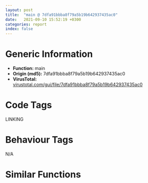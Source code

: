 ```yaml
---
layout: post
title:  "main @ 7dfa91bbba8f79a5b19b642937435ac0"
date:   2021-09-10 15:52:19 +0300
categories: report
index: false
---
```


# Generic Information
- **Function:** main
- **Origin (md5):** 7dfa91bbba8f79a5b19b642937435ac0
- **VirusTotal:** [virustotal.com/gui/file/7dfa91bbba8f79a5b19b642937435ac0][virustotal_ref]

# Code Tags
<span class="tag" id="LINKING">LINKING</span>


# Behaviour Tags
<span class="bhv-tag" id="na">N/A</span>

# Similar Functions
<script type="text/javascript" src="https://www.gstatic.com/charts/loader.js"></script>
<script type="text/javascript">

    google.charts.load('current', {'packages':['corechart']});
    google.charts.setOnLoadCallback(drawChart);

    function drawChart() {
    var data = new google.visualization.DataTable();
        data.addColumn('number', 'X');
        data.addColumn('number', 'Y');
        data.addColumn({type: 'string', role: 'tooltip', 'p': {'html': true}});
        data.addColumn({'type': 'string', 'role': 'style'});
        
        data.addRows([
    [78.11239624023438, 1996.8248291015625, '<b><a href="/report/main@7dfa91bbba8f79a5b19b642937435ac0">main</a><br>@7dfa91bbba8f79a5b19b642937435ac0</b><br>push ebp<br>mov ebp, esp<br>push 0xffffffffffffffff<br>push 0x42436e<br>mov eax, dword<br>push eax<br>sub esp, 0x35c<br>mov eax, dword[0x437070]<br>xor eax, ebp<br>mov dword[ebp-0x10], eax<br>push eax<br>lea eax, [ebp-0xc]<br>mov dword<br>call fcn.004013f0<br>mov dword[0x4b871c], 0xbb0c0<br>push 0<br>call dword[sym.imp.KERNEL32.dll_GetModuleHandleW]<br>mov ecx, dword[0x4b871c]<br>add ecx, eax<br>mov dword[0x4b871c], ecx<br>call fcn.004013f0<br>mov dword[ebp-0x25c], 3<br>and dword[ebp-0x258], 0<br>mov eax, dword[ebp-0x258]<br>mov dword[ebp-0x2c0], eax<br>mov eax, dword[ebp-0x25c]<br>mov dword[ebp-0x2bc], eax<br>lea eax, [ebp-0x2c0]<br>push eax<br>push 0x4b8720<br>lea ecx, [ebp-0x38]<br>call fcn.00402e19<br>mov dword[ebp-0x264], 4<br>and dword[ebp-0x260], 0<br>mov eax, dword[ebp-0x260]<br>mov dword[ebp-0x2c8], eax<br>mov eax, dword[ebp-0x264]<br>mov dword[ebp-0x2c4], eax<br>lea eax, [ebp-0x2c8]<br>push eax<br>lea eax, [ebp-0x38]<br>push eax<br>lea ecx, [ebp-0x58]<br>call fcn.00402c46<br>mov dword[ebp-0x26c], 2<br>and dword[ebp-0x268], 0<br>mov eax, dword[ebp-0x268]<br>mov dword[ebp-0x2d0], eax<br>mov eax, dword[ebp-0x26c]<br>mov dword[ebp-0x2cc], eax<br>lea eax, [ebp-0x2d0]<br>push eax<br>lea eax, [ebp-0x58]<br>push eax<br>lea ecx, [ebp-0x88]<br>call fcn.00402cae<br>lea eax, [ebp-0x88]<br>push eax<br>push 0<br>lea ecx, [ebp-0x168]<br>call fcn.00402f5d<br>and dword[ebp-4], 0<br>mov dword[ebp-4], 1<br>lea ecx, [ebp-0x168]<br>call fcn.00402d78<br>mov dword[ebp-4], 2<br>and dword[ebp-0x228], 0<br>and dword[ebp-0x210], 0<br>jmp 0x401969<br>mov eax, dword[ebp-0x210]<br>inc eax<br>mov dword[ebp-0x210], eax<br>cmp dword[ebp-0x210], 3<br>je 0x401a9a<br>call fcn.004013f0<br>and dword[ebp-0x214], 0<br>jmp 0x401991<br>mov eax, dword[ebp-0x214]<br>inc eax<br>mov dword[ebp-0x214], eax<br>cmp dword[ebp-0x214], 4<br>je 0x401a90<br>call fcn.004013f0<br>and dword[ebp-0x218], 0<br>jmp 0x4019b9<br>mov eax, dword[ebp-0x218]<br>inc eax<br>mov dword[ebp-0x218], eax<br>cmp dword[ebp-0x218], 2<br>je 0x401a86<br>call fcn.004013f0<br>push dword[ebp-0x210]<br>lea eax, [ebp-0x338]<br>push eax<br>lea ecx, [ebp-0x168]<br>call fcn.004028e8<br>mov dword[ebp-0x270], eax<br>mov eax, dword[ebp-0x270]<br>mov dword[ebp-0x274], eax<br>mov byte[ebp-4], 3<br>push dword[ebp-0x214]<br>lea eax, [ebp-0x368]<br>push eax<br>mov ecx, dword[ebp-0x274]<br>call fcn.00402861<br>mov dword[ebp-0x2a4], eax<br>mov eax, dword[ebp-0x2a4]<br>mov dword[ebp-0x2a0], eax<br>mov byte[ebp-4], 4<br>cvtsi2sd xmm0, dword[ebp-0x228]<br>push dword[ebp-0x218]<br>mov ecx, dword[ebp-0x2a0]<br>movsd qword[ebp-0x310], xmm0<br>call fcn.00402813<br>movsd xmm0, qword[ebp-0x310]<br>movsd qword[eax], xmm0<br>mov eax, dword[ebp-0x228]<br>inc eax<br>mov dword[ebp-0x228], eax<br>mov byte[ebp-4], 5<br>mov byte[ebp-4], 6<br>mov byte[ebp-4], 7<br>mov byte[ebp-4], 3<br>mov byte[ebp-4], 8<br>mov byte[ebp-4], 9<br>mov byte[ebp-4], 0xa<br>mov byte[ebp-4], 2<br>jmp 0x4019ac<br>call fcn.004013f0<br>jmp 0x401984<br>call fcn.004013f0<br>jmp 0x40195c<br>call fcn.004013f0<br>and dword[ebp-0x2fc], 0<br>and dword[ebp-0x22c], 0<br>jmp 0x401abc<br>mov eax, dword[ebp-0x22c]<br>inc eax<br>mov dword[ebp-0x22c], eax<br>cmp dword[ebp-0x22c], 3<br>je 0x401b09<br>and dword[ebp-0x244], 0<br>jmp 0x401adb<br>mov eax, dword[ebp-0x244]<br>inc eax<br>mov dword[ebp-0x244], eax<br>cmp dword[ebp-0x244], 4<br>je 0x401b07<br>and dword[ebp-0x230], 0<br>jmp 0x401afa<br>mov eax, dword[ebp-0x230]<br>inc eax<br>mov dword[ebp-0x230], eax<br>cmp dword[ebp-0x230], 2<br>je 0x401b05<br>jmp 0x401aed<br>jmp 0x401ace<br>jmp 0x401aaf<br>push 0<br>call dword[sym.imp.KERNEL32.dll_GetModuleHandleW]<br>test eax, eax<br>je 0x401b27<br>push 0x180<br>push dword[0x4b871c]<br>call fcn.00401520<br>pop ecx<br>pop ecx<br>push edx<br>push eax<br>push ecx<br>mov edx, dword[0x438950]<br>mov ecx, dword[0x4b871c]<br>push ecx<br>push eax<br>push edx<br>jmp dword[esp+8]<br><eoc> ', 'point { fill-color: #e0440e; }'],
[772.8724975585938, -419.3930969238281, '<b><a href="/report/main@df122b321cb85208f7078f98486a1c28">main</a><br>@df122b321cb85208f7078f98486a1c28</b><br>push ebp<br>mov ebp, esp<br>push 0xffffffffffffffff<br>push 0x40ead4<br>mov eax, dword<br>push eax<br>sub esp, 0x110<br>mov eax, dword[0x497004]<br>xor eax, ebp<br>mov dword[ebp-0x10], eax<br>push eax<br>lea eax, [ebp-0xc]<br>mov dword<br>call fcn.00401020<br>mov dword[0x49821c], 0x9a0c0<br>push 0<br>call dword[sym.imp.KERNEL32.dll_GetModuleHandleW]<br>mov ecx, dword[0x49821c]<br>add ecx, eax<br>mov dword[0x49821c], ecx<br>call fcn.00401020<br>mov dword[ebp-0xb4], 3<br>and dword[ebp-0xb0], 0<br>mov eax, dword[ebp-0xb0]<br>mov dword[ebp-0xe0], eax<br>mov eax, dword[ebp-0xb4]<br>mov dword[ebp-0xdc], eax<br>lea eax, [ebp-0xe0]<br>push eax<br>push 0x498220<br>lea ecx, [ebp-0x18]<br>call fcn.00401d43<br>mov dword[ebp-0xbc], 4<br>and dword[ebp-0xb8], 0<br>mov eax, dword[ebp-0xb8]<br>mov dword[ebp-0xe8], eax<br>mov eax, dword[ebp-0xbc]<br>mov dword[ebp-0xe4], eax<br>lea eax, [ebp-0xe8]<br>push eax<br>lea eax, [ebp-0x18]<br>push eax<br>lea ecx, [ebp-0x28]<br>call fcn.00401b70<br>mov dword[ebp-0xc4], 2<br>and dword[ebp-0xc0], 0<br>mov eax, dword[ebp-0xc0]<br>mov dword[ebp-0xf0], eax<br>mov eax, dword[ebp-0xc4]<br>mov dword[ebp-0xec], eax<br>lea eax, [ebp-0xf0]<br>push eax<br>lea eax, [ebp-0x28]<br>push eax<br>lea ecx, [ebp-0x40]<br>call fcn.00401bd8<br>lea eax, [ebp-0x40]<br>push eax<br>push 0<br>lea ecx, [ebp-0x90]<br>call fcn.00401e53<br>and dword[ebp-4], 0<br>mov dword[ebp-4], 1<br>lea ecx, [ebp-0x90]<br>call fcn.00401ca2<br>mov dword[ebp-4], 2<br>and dword[ebp-0xa0], 0<br>and dword[ebp-0x94], 0<br>jmp 0x401624<br>mov eax, dword[ebp-0x94]<br>inc eax<br>mov dword[ebp-0x94], eax<br>cmp dword[ebp-0x94], 3<br>je 0x40173c<br>and dword[ebp-0x98], 0<br>jmp 0x401647<br>mov eax, dword[ebp-0x98]<br>inc eax<br>mov dword[ebp-0x98], eax<br>cmp dword[ebp-0x98], 4<br>je 0x401737<br>and dword[ebp-0x9c], 0<br>jmp 0x40166a<br>mov eax, dword[ebp-0x9c]<br>inc eax<br>mov dword[ebp-0x9c], eax<br>cmp dword[ebp-0x9c], 2<br>je 0x401732<br>push dword[ebp-0x94]<br>lea eax, [ebp-0x10c]<br>push eax<br>lea ecx, [ebp-0x90]<br>call fcn.004019d1<br>mov dword[ebp-0xc8], eax<br>mov eax, dword[ebp-0xc8]<br>mov dword[ebp-0xcc], eax<br>mov byte[ebp-4], 3<br>push dword[ebp-0x98]<br>lea eax, [ebp-0x11c]<br>push eax<br>mov ecx, dword[ebp-0xcc]<br>call fcn.0040194a<br>mov dword[ebp-0xd0], eax<br>mov eax, dword[ebp-0xd0]<br>mov dword[ebp-0xd4], eax<br>mov byte[ebp-4], 4<br>cvtsi2sd xmm0, dword[ebp-0xa0]<br>push dword[ebp-0x9c]<br>mov ecx, dword[ebp-0xd4]<br>movsd qword[ebp-0xfc], xmm0<br>call fcn.004018fc<br>movsd xmm0, qword[ebp-0xfc]<br>movsd qword[eax], xmm0<br>mov eax, dword[ebp-0xa0]<br>inc eax<br>mov dword[ebp-0xa0], eax<br>mov byte[ebp-4], 5<br>mov byte[ebp-4], 6<br>mov byte[ebp-4], 7<br>mov byte[ebp-4], 3<br>mov byte[ebp-4], 8<br>mov byte[ebp-4], 9<br>mov byte[ebp-4], 0xa<br>mov byte[ebp-4], 2<br>jmp 0x40165d<br>jmp 0x40163a<br>jmp 0x401617<br>call fcn.00401020<br>and dword[ebp-0xf4], 0<br>and dword[ebp-0xa4], 0<br>jmp 0x40175e<br>mov eax, dword[ebp-0xa4]<br>inc eax<br>mov dword[ebp-0xa4], eax<br>cmp dword[ebp-0xa4], 3<br>je 0x4017ab<br>and dword[ebp-0xa8], 0<br>jmp 0x40177d<br>mov eax, dword[ebp-0xa8]<br>inc eax<br>mov dword[ebp-0xa8], eax<br>cmp dword[ebp-0xa8], 4<br>je 0x4017a9<br>and dword[ebp-0xac], 0<br>jmp 0x40179c<br>mov eax, dword[ebp-0xac]<br>inc eax<br>mov dword[ebp-0xac], eax<br>cmp dword[ebp-0xac], 2<br>je 0x4017a7<br>jmp 0x40178f<br>jmp 0x401770<br>jmp 0x401751<br>push 0<br>call dword[sym.imp.KERNEL32.dll_GetModuleHandleW]<br>test eax, eax<br>je 0x4017c9<br>push 0x180<br>push dword[0x49821c]<br>call fcn.00401150<br>pop ecx<br>pop ecx<br>push edx<br>push eax<br>push ecx<br>mov edx, dword[0x4147cc]<br>mov ecx, dword[0x49821c]<br>push ecx<br>push eax<br>push edx<br>call dword[esp+8]<br>and dword[ebp-0xd8], 0<br>mov dword[ebp-4], 0xb<br>lea ecx, [ebp-0x90]<br>call fcn.00401c40<br>mov dword[ebp-4], 0xc<br>mov dword[ebp-4], 0xd<br>mov dword[ebp-4], 0xe<br>or dword[ebp-4], 0xffffffff<br>mov eax, dword[ebp-0xd8]<br>mov ecx, dword[ebp-0xc]<br>mov dword<br>pop ecx<br>mov ecx, dword[ebp-0x10]<br>xor ecx, ebp<br>call fcn.004025eb<br>mov esp, ebp<br>pop ebp<br>ret <br><eoc> ', 'null'],
[-1667.083251953125, 187.00796508789062, '<b><a href="/report/main@48311276b3cd8adebcd777f7aad326b2">main</a><br>@48311276b3cd8adebcd777f7aad326b2</b><br>push ebp<br>mov ebp, esp<br>push 0xffffffffffffffff<br>push 0x40ead4<br>mov eax, dword<br>push eax<br>sub esp, 0x110<br>mov eax, dword[0x4a1004]<br>xor eax, ebp<br>mov dword[ebp-0x10], eax<br>push eax<br>lea eax, [ebp-0xc]<br>mov dword<br>call fcn.00401020<br>mov dword[0x4a221c], 0xeccd<br>push 0<br>call dword[sym.imp.KERNEL32.dll_GetModuleHandleW]<br>mov ecx, dword[0x4a221c]<br>add ecx, eax<br>mov dword[0x4a221c], ecx<br>call fcn.00401020<br>mov dword[ebp-0xb4], 3<br>and dword[ebp-0xb0], 0<br>mov eax, dword[ebp-0xb0]<br>mov dword[ebp-0xe0], eax<br>mov eax, dword[ebp-0xb4]<br>mov dword[ebp-0xdc], eax<br>lea eax, [ebp-0xe0]<br>push eax<br>push 0x4a2220<br>lea ecx, [ebp-0x18]<br>call fcn.00401d43<br>mov dword[ebp-0xbc], 4<br>and dword[ebp-0xb8], 0<br>mov eax, dword[ebp-0xb8]<br>mov dword[ebp-0xe8], eax<br>mov eax, dword[ebp-0xbc]<br>mov dword[ebp-0xe4], eax<br>lea eax, [ebp-0xe8]<br>push eax<br>lea eax, [ebp-0x18]<br>push eax<br>lea ecx, [ebp-0x28]<br>call fcn.00401b70<br>mov dword[ebp-0xc4], 2<br>and dword[ebp-0xc0], 0<br>mov eax, dword[ebp-0xc0]<br>mov dword[ebp-0xf0], eax<br>mov eax, dword[ebp-0xc4]<br>mov dword[ebp-0xec], eax<br>lea eax, [ebp-0xf0]<br>push eax<br>lea eax, [ebp-0x28]<br>push eax<br>lea ecx, [ebp-0x40]<br>call fcn.00401bd8<br>lea eax, [ebp-0x40]<br>push eax<br>push 0<br>lea ecx, [ebp-0x90]<br>call fcn.00401e53<br>and dword[ebp-4], 0<br>mov dword[ebp-4], 1<br>lea ecx, [ebp-0x90]<br>call fcn.00401ca2<br>mov dword[ebp-4], 2<br>and dword[ebp-0xa0], 0<br>and dword[ebp-0x94], 0<br>jmp 0x401624<br>mov eax, dword[ebp-0x94]<br>inc eax<br>mov dword[ebp-0x94], eax<br>cmp dword[ebp-0x94], 3<br>je 0x40173c<br>and dword[ebp-0x98], 0<br>jmp 0x401647<br>mov eax, dword[ebp-0x98]<br>inc eax<br>mov dword[ebp-0x98], eax<br>cmp dword[ebp-0x98], 4<br>je 0x401737<br>and dword[ebp-0x9c], 0<br>jmp 0x40166a<br>mov eax, dword[ebp-0x9c]<br>inc eax<br>mov dword[ebp-0x9c], eax<br>cmp dword[ebp-0x9c], 2<br>je 0x401732<br>push dword[ebp-0x94]<br>lea eax, [ebp-0x10c]<br>push eax<br>lea ecx, [ebp-0x90]<br>call fcn.004019d1<br>mov dword[ebp-0xc8], eax<br>mov eax, dword[ebp-0xc8]<br>mov dword[ebp-0xcc], eax<br>mov byte[ebp-4], 3<br>push dword[ebp-0x98]<br>lea eax, [ebp-0x11c]<br>push eax<br>mov ecx, dword[ebp-0xcc]<br>call fcn.0040194a<br>mov dword[ebp-0xd0], eax<br>mov eax, dword[ebp-0xd0]<br>mov dword[ebp-0xd4], eax<br>mov byte[ebp-4], 4<br>cvtsi2sd xmm0, dword[ebp-0xa0]<br>push dword[ebp-0x9c]<br>mov ecx, dword[ebp-0xd4]<br>movsd qword[ebp-0xfc], xmm0<br>call fcn.004018fc<br>movsd xmm0, qword[ebp-0xfc]<br>movsd qword[eax], xmm0<br>mov eax, dword[ebp-0xa0]<br>inc eax<br>mov dword[ebp-0xa0], eax<br>mov byte[ebp-4], 5<br>mov byte[ebp-4], 6<br>mov byte[ebp-4], 7<br>mov byte[ebp-4], 3<br>mov byte[ebp-4], 8<br>mov byte[ebp-4], 9<br>mov byte[ebp-4], 0xa<br>mov byte[ebp-4], 2<br>jmp 0x40165d<br>jmp 0x40163a<br>jmp 0x401617<br>call fcn.00401020<br>and dword[ebp-0xf4], 0<br>and dword[ebp-0xa4], 0<br>jmp 0x40175e<br>mov eax, dword[ebp-0xa4]<br>inc eax<br>mov dword[ebp-0xa4], eax<br>cmp dword[ebp-0xa4], 3<br>je 0x4017ab<br>and dword[ebp-0xa8], 0<br>jmp 0x40177d<br>mov eax, dword[ebp-0xa8]<br>inc eax<br>mov dword[ebp-0xa8], eax<br>cmp dword[ebp-0xa8], 4<br>je 0x4017a9<br>and dword[ebp-0xac], 0<br>jmp 0x40179c<br>mov eax, dword[ebp-0xac]<br>inc eax<br>mov dword[ebp-0xac], eax<br>cmp dword[ebp-0xac], 2<br>je 0x4017a7<br>jmp 0x40178f<br>jmp 0x401770<br>jmp 0x401751<br>push 0<br>call dword[sym.imp.KERNEL32.dll_GetModuleHandleW]<br>test eax, eax<br>je 0x4017c9<br>push 0x180<br>push dword[0x4a221c]<br>call fcn.00401150<br>pop ecx<br>pop ecx<br>push edx<br>push eax<br>push ecx<br>mov edx, dword[0x40eccd]<br>mov ecx, dword[0x4a221c]<br>push ecx<br>push eax<br>push edx<br>call dword[esp+8]<br>and dword[ebp-0xd8], 0<br>mov dword[ebp-4], 0xb<br>lea ecx, [ebp-0x90]<br>call fcn.00401c40<br>mov dword[ebp-4], 0xc<br>mov dword[ebp-4], 0xd<br>mov dword[ebp-4], 0xe<br>or dword[ebp-4], 0xffffffff<br>mov eax, dword[ebp-0xd8]<br>mov ecx, dword[ebp-0xc]<br>mov dword<br>pop ecx<br>mov ecx, dword[ebp-0x10]<br>xor ecx, ebp<br>call fcn.004025eb<br>mov esp, ebp<br>pop ebp<br>ret <br><eoc> ', 'null'],

        ]);

    var options = {
        title: 'Similarity Plot',
        legend: 'none',
        colors: ['#dedbd9', '#e6693e', '#ec8f6e', '#f3b49f', '#f6c7b6'],
        tooltip: {isHtml: true, trigger: 'both'},
        explorer: {
        actions: ["dragToZoom", "rightClickToReset"],
        },
        chartArea: {
        width: '80%',
        height: '80%'
        },
        width: '100%',
        height: '100%'
    };

    var chart = new google.visualization.ScatterChart(document.getElementById('chart_div'));

    chart.draw(data, options);
    }
    
</script>


<div id="chart_div" style="width: 100%px; height: 100%;"></div>

# Disassembled Code
{% highlight nasm %}

push ebp
mov ebp, esp
push 0xffffffffffffffff
push 0x42436e
mov eax, dword
push eax
sub esp, 0x35c
mov eax, dword[0x437070]
xor eax, ebp
mov dword[ebp-0x10], eax
push eax
lea eax, [ebp-0xc]
mov dword
call fcn.004013f0
mov dword[0x4b871c], 0xbb0c0
push 0
call dword[sym.imp.KERNEL32.dll_GetModuleHandleW]
mov ecx, dword[0x4b871c]
add ecx, eax
mov dword[0x4b871c], ecx
call fcn.004013f0
mov dword[ebp-0x25c], 3
and dword[ebp-0x258], 0
mov eax, dword[ebp-0x258]
mov dword[ebp-0x2c0], eax
mov eax, dword[ebp-0x25c]
mov dword[ebp-0x2bc], eax
lea eax, [ebp-0x2c0]
push eax
push 0x4b8720
lea ecx, [ebp-0x38]
call fcn.00402e19
mov dword[ebp-0x264], 4
and dword[ebp-0x260], 0
mov eax, dword[ebp-0x260]
mov dword[ebp-0x2c8], eax
mov eax, dword[ebp-0x264]
mov dword[ebp-0x2c4], eax
lea eax, [ebp-0x2c8]
push eax
lea eax, [ebp-0x38]
push eax
lea ecx, [ebp-0x58]
call fcn.00402c46
mov dword[ebp-0x26c], 2
and dword[ebp-0x268], 0
mov eax, dword[ebp-0x268]
mov dword[ebp-0x2d0], eax
mov eax, dword[ebp-0x26c]
mov dword[ebp-0x2cc], eax
lea eax, [ebp-0x2d0]
push eax
lea eax, [ebp-0x58]
push eax
lea ecx, [ebp-0x88]
call fcn.00402cae
lea eax, [ebp-0x88]
push eax
push 0
lea ecx, [ebp-0x168]
call fcn.00402f5d
and dword[ebp-4], 0
mov dword[ebp-4], 1
lea ecx, [ebp-0x168]
call fcn.00402d78
mov dword[ebp-4], 2
and dword[ebp-0x228], 0
and dword[ebp-0x210], 0
jmp 0x401969
mov eax, dword[ebp-0x210]
inc eax
mov dword[ebp-0x210], eax
cmp dword[ebp-0x210], 3
je 0x401a9a
call fcn.004013f0
and dword[ebp-0x214], 0
jmp 0x401991
mov eax, dword[ebp-0x214]
inc eax
mov dword[ebp-0x214], eax
cmp dword[ebp-0x214], 4
je 0x401a90
call fcn.004013f0
and dword[ebp-0x218], 0
jmp 0x4019b9
mov eax, dword[ebp-0x218]
inc eax
mov dword[ebp-0x218], eax
cmp dword[ebp-0x218], 2
je 0x401a86
call fcn.004013f0
push dword[ebp-0x210]
lea eax, [ebp-0x338]
push eax
lea ecx, [ebp-0x168]
call fcn.004028e8
mov dword[ebp-0x270], eax
mov eax, dword[ebp-0x270]
mov dword[ebp-0x274], eax
mov byte[ebp-4], 3
push dword[ebp-0x214]
lea eax, [ebp-0x368]
push eax
mov ecx, dword[ebp-0x274]
call fcn.00402861
mov dword[ebp-0x2a4], eax
mov eax, dword[ebp-0x2a4]
mov dword[ebp-0x2a0], eax
mov byte[ebp-4], 4
cvtsi2sd xmm0, dword[ebp-0x228]
push dword[ebp-0x218]
mov ecx, dword[ebp-0x2a0]
movsd qword[ebp-0x310], xmm0
call fcn.00402813
movsd xmm0, qword[ebp-0x310]
movsd qword[eax], xmm0
mov eax, dword[ebp-0x228]
inc eax
mov dword[ebp-0x228], eax
mov byte[ebp-4], 5
mov byte[ebp-4], 6
mov byte[ebp-4], 7
mov byte[ebp-4], 3
mov byte[ebp-4], 8
mov byte[ebp-4], 9
mov byte[ebp-4], 0xa
mov byte[ebp-4], 2
jmp 0x4019ac
call fcn.004013f0
jmp 0x401984
call fcn.004013f0
jmp 0x40195c
call fcn.004013f0
and dword[ebp-0x2fc], 0
and dword[ebp-0x22c], 0
jmp 0x401abc
mov eax, dword[ebp-0x22c]
inc eax
mov dword[ebp-0x22c], eax
cmp dword[ebp-0x22c], 3
je 0x401b09
and dword[ebp-0x244], 0
jmp 0x401adb
mov eax, dword[ebp-0x244]
inc eax
mov dword[ebp-0x244], eax
cmp dword[ebp-0x244], 4
je 0x401b07
and dword[ebp-0x230], 0
jmp 0x401afa
mov eax, dword[ebp-0x230]
inc eax
mov dword[ebp-0x230], eax
cmp dword[ebp-0x230], 2
je 0x401b05
jmp 0x401aed
jmp 0x401ace
jmp 0x401aaf
push 0
call dword[sym.imp.KERNEL32.dll_GetModuleHandleW]
test eax, eax
je 0x401b27
push 0x180
push dword[0x4b871c]
call fcn.00401520
pop ecx
pop ecx
push edx
push eax
push ecx
mov edx, dword[0x438950]
mov ecx, dword[0x4b871c]
push ecx
push eax
push edx
jmp dword[esp+8]

{% endhighlight %}

[virustotal_ref]: https://www.virustotal.com/gui/file/7dfa91bbba8f79a5b19b642937435ac0